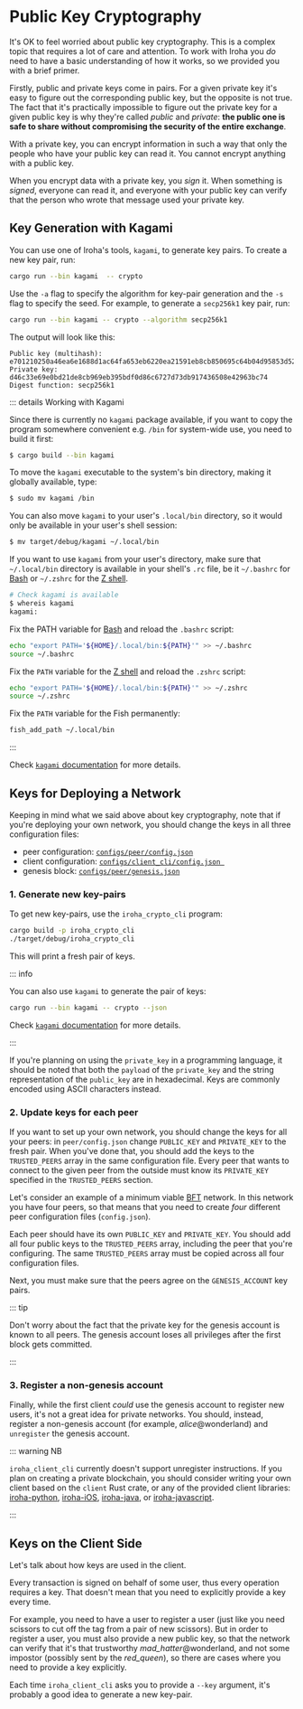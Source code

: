 # Public Key Cryptography

It's OK to feel worried about public key cryptography. This is a complex
topic that requires a lot of care and attention. To work with Iroha you
_do_ need to have a basic understanding of how it works, so we provided you
with a brief primer.

Firstly, public and private keys come in pairs. For a given private key
it's easy to figure out the corresponding public key, but the opposite is
not true. The fact that it's practically impossible to figure out the
private key for a given public key is why they're called _public_ and
_private_: **the public one is safe to share without compromising the
security of the entire exchange**.

With a private key, you can encrypt information in such a way that only the
people who have your public key can read it. You cannot encrypt anything
with a public key.

When you encrypt data with a private key, you _sign_ it. When something is
_signed_, everyone can read it, and everyone with your public key can
verify that the person who wrote that message used your private key.

## Key Generation with Kagami

You can use one of Iroha's tools, `kagami`, to generate key pairs. To create
a new key pair, run:

```bash
cargo run --bin kagami  -- crypto
```

Use the `-a` flag to specify the algorithm for key-pair generation and the
`-s` flag to specify the seed. For example, to generate a `secp256k1` key
pair, run:

```bash
cargo run --bin kagami -- crypto --algorithm secp256k1
```

The output will look like this:

```
Public key (multihash): e701210250a46ea6e1688d1ac64fa653eb6220ea21591eb8cb850695c64b04d95853d527
Private key: d46c33e69e0bd21de8cb969eb395bdf0d86c6727d73db917436508e42963bc74
Digest function: secp256k1
```

::: details Working with Kagami

Since there is currently no `kagami` package available, if you want to copy
the program somewhere convenient e.g. `/bin` for system-wide use, you need
to build it first:

```bash
$ cargo build --bin kagami
```

To move the `kagami` executable to the system's bin directory, making it
globally available, type:

```bash
$ sudo mv kagami /bin
```

You can also move `kagami` to your user's `.local/bin` directory, so it
would only be available in your user's shell session:

```bash
$ mv target/debug/kagami ~/.local/bin
```

If you want to use `kagami` from your user's directory, make sure that
`~/.local/bin` directory is available in your shell's `.rc` file, be it
`~/.bashrc` for [Bash](https://www.gnu.org/software/bash/) or `~/.zshrc`
for the [Z shell](https://www.zsh.org/).

```bash
# Check kagami is available
$ whereis kagami
kagami:
```

Fix the PATH variable for [Bash](https://www.gnu.org/software/bash/) and
reload the `.bashrc` script:

```bash
echo "export PATH='${HOME}/.local/bin:${PATH}'" >> ~/.bashrc
source ~/.bashrc
```

Fix the `PATH` variable for the [Z shell](https://www.zsh.org/) and reload
the `.zshrc` script:

```bash
echo "export PATH='${HOME}/.local/bin:${PATH}'" >> ~/.zshrc
source ~/.zshrc
```

Fix the `PATH` variable for the Fish permanently:

```bash
fish_add_path ~/.local/bin
```

:::

Check
[`kagami` documentation](https://github.com/hyperledger/iroha/tree/iroha2-dev/tools/kagami#crypto)
for more details.

## Keys for Deploying a Network

Keeping in mind what we said above about key cryptography, note that if
you're deploying your own network, you should change the keys in all three
configuration files:

- peer configuration: [`configs/peer/config.json`](./peer-configuration.md)
- client configuration:
  [`configs/client_cli/config.json `](./client-configuration.md)
- genesis block: [`configs/peer/genesis.json`](./genesis.md)

### 1. Generate new key-pairs

To get new key-pairs, use the `iroha_crypto_cli` program:

```bash
cargo build -p iroha_crypto_cli
./target/debug/iroha_crypto_cli
```

This will print a fresh pair of keys.

::: info

You can also use `kagami` to generate the pair of keys:

```bash
cargo run --bin kagami -- crypto --json
```

Check
[`kagami` documentation](https://github.com/hyperledger/iroha/tree/iroha2-dev/tools/kagami#crypto)
for more details.

:::

If you're planning on using the `private_key` in a programming language, it
should be noted that both the `payload` of the `private_key` and the string
representation of the `public_key` are in hexadecimal. Keys are commonly
encoded using ASCII characters instead.

### 2. Update keys for each peer

If you want to set up your own network, you should change the keys for all
your peers: in `peer/config.json` change `PUBLIC_KEY` and `PRIVATE_KEY` to
the fresh pair. When you've done that, you should add the keys to the
`TRUSTED_PEERS` array in the same configuration file. Every peer that wants
to connect to the given peer from the outside must know its `PRIVATE_KEY`
specified in the `TRUSTED_PEERS` section.

Let's consider an example of a minimum viable
[BFT](/guide/glossary.md#byzantine-fault-tolerance-bft) network. In this
network you have four peers, so that means that you need to create _four_
different peer configuration files (`config.json`).

Each peer should have its own `PUBLIC_KEY` and `PRIVATE_KEY`. You should
add all four public keys to the `TRUSTED_PEERS` array, including the peer
that you're configuring. The same `TRUSTED_PEERS` array must be copied
across all four configuration files.

Next, you must make sure that the peers agree on the `GENESIS_ACCOUNT` key
pairs.

::: tip

Don't worry about the fact that the private key for the genesis account is
known to all peers. The genesis account loses all privileges after the
first block gets committed.

:::

### 3. Register a non-genesis account

Finally, while the first client _could_ use the genesis account to register
new users, it's not a great idea for private networks. You should, instead,
register a non-genesis account (for example, _alice_@wonderland) and
`unregister` the genesis account.

::: warning NB

`iroha_client_cli` currently doesn't support unregister instructions. If
you plan on creating a private blockchain, you should consider writing your
own client based on the `client` Rust crate, or any of the provided client
libraries: [iroha-python](https://github.com/hyperledger/iroha-python),
[iroha-iOS](https://github.com/hyperledger/iroha-ios),
[iroha-java](https://github.com/hyperledger/iroha-java), or
[iroha-javascript](https://github.com/hyperledger/iroha-javascript/tree/iroha2).

:::

## Keys on the Client Side

Let's talk about how keys are used in the client.

Every transaction is signed on behalf of some user, thus every operation
requires a key. That doesn't mean that you need to explicitly provide a key
every time.

For example, you need to have a user to register a user (just like you need
scissors to cut off the tag from a pair of new scissors). But in order to
register a user, you must also provide a new public key, so that the
network can verify that it's that trustworthy _mad_hatter_@wonderland, and
not some impostor (possibly sent by the _red_queen_), so there are cases
where you need to provide a key explicitly.

Each time `iroha_client_cli` asks you to provide a `--key` argument, it's
probably a good idea to generate a new key-pair.
